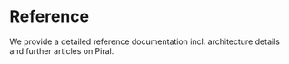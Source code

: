 # Reference

We provide a detailed reference documentation incl. architecture details and further articles on Piral.

